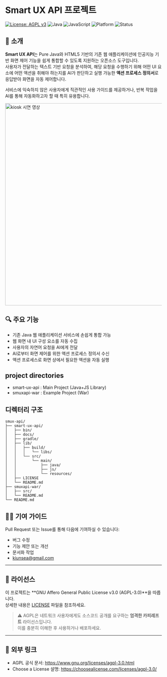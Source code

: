 # Smart UX API 프로젝트
[![License: AGPL v3](https://img.shields.io/badge/License-AGPL%20v3-blue.svg)](https://www.gnu.org/licenses/agpl-3.0.html)
![Java](https://img.shields.io/badge/language-Java-orange)
![JavaScript](https://img.shields.io/badge/language-JavaScript-yellow)
![Platform](https://img.shields.io/badge/platform-Web-blue)
![Status](https://img.shields.io/badge/status-Active-brightgreen) 

## 🧠 소개

**Smart UX API**는 Pure Java와 HTML5 기반의 기존 웹 애플리케이션에 인공지능 기반 화면 제어 기능을 쉽게 통합할 수 있도록 지원하는 오픈소스 도구입니다.  
사용자가 전달하는 텍스트 기반 요청을 분석하여, 해당 요청을 수행하기 위해 어떤 UI 요소에 어떤 액션을 취해야 하는지를 AI가 판단하고 실행 가능한 **액션 프로세스 정의서**로 응답받아 화면을 자동 제어합니다.

서비스에 익숙하지 않은 사용자에게 직관적인 사용 가이드를 제공하거나, 반복 작업을 AI를 통해 자동화하고자 할 때 특히 유용합니다.

<img src="https://github.com/user-attachments/assets/9d597451-94a4-401a-967c-effccd1b60f2" alt="kiosk 시연 영상" height="650">

## 🔍 주요 기능

- 기존 Java 웹 애플리케이션 서비스에 손쉽게 통합 가능
- 웹 화면 내 UI 구성 요소를 자동 수집
- 사용자의 자연어 요청을 AI에게 전달
- AI로부터 화면 제어를 위한 액션 프로세스 정의서 수신
- 액션 프로세스로 화면 상에서 필요한 액션을 자동 실행

## project directories
- smart-ux-api : Main Project (Java+JS Library)
- smuxapi-war : Example Project (War)

## 디렉터리 구조
```
smux-api/
├── smart-ux-api/
│   ├── bin/
│   ├── docs/
│   ├── gradle/
│   ├── lib/
│   │   ├── build/
│   │   │   └── libs/
│   │   └── src/
│   │       └── main/
│   │           ├── java/
│   │           ├── js/
│   │           └── resources/
│   ├── LICENSE
│   └── README.md
├── smuxapi-war/
│   ├── src/
│   └── README.md
└── README.md
```

## 🧑‍💻 기여 가이드

Pull Request 또는 Issue를 통해 다음에 기여하실 수 있습니다:

- 버그 수정
- 기능 제안 또는 개선
- 문서화 작업
- kiunsea@gmail.com

---

## 📄 라이선스

이 프로젝트는 **GNU Affero General Public License v3.0 (AGPL-3.0)**을 따릅니다.  
상세한 내용은 [LICENSE](https://www.gnu.org/licenses/agpl-3.0.html) 파일을 참조하세요.

> ⚠️ AGPL은 네트워크 사용자에게도 소스코드 공개를 요구하는 **엄격한 카피레프트** 라이선스입니다.  
> 이를 충분히 이해한 후 사용하거나 배포하세요.

---

## 🔗 외부 링크

- AGPL 공식 문서: https://www.gnu.org/licenses/agpl-3.0.html
- Choose a License 설명: https://choosealicense.com/licenses/agpl-3.0/
